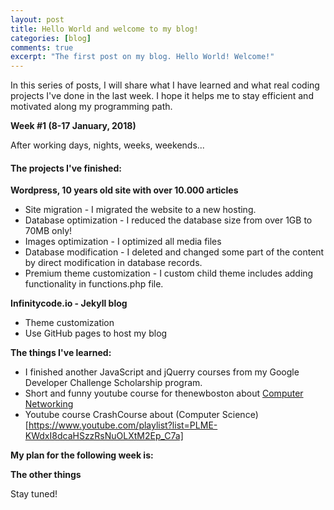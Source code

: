 ```yaml
---
layout: post
title: Hello World and welcome to my blog!
categories: [blog]
comments: true
excerpt: "The first post on my blog. Hello World! Welcome!"
---
```


In this series of posts, I will share what I have learned and what real coding projects I've done in the last week. I hope it helps me to stay efficient and motivated along my programming path.

__Week #1  (8-17 January, 2018)__

After working days, nights, weeks, weekends...

#### The projects I've finished:

__Wordpress, 10 years old site with over 10.000 articles__

- Site migration -  I migrated the website to a new hosting.
- Database optimization - I reduced the database size from over 1GB to 70MB only!
- Images optimization - I optimized all media files
- Database modification - I deleted and changed some part of the content by direct modification in database records.
- Premium theme customization - I custom child theme includes adding functionality in functions.php file.

__Infinitycode.io - Jekyll blog__

- Theme customization
- Use GitHub pages to host my blog

__The things I've learned:__

- I finished another JavaScript and jQuerry courses from my Google Developer Challenge Scholarship program.
- Short and funny youtube course for thenewboston about [Computer Networking](https://www.youtube.com/playlist?list=PL6gx4Cwl9DGBpuvPW0aHa7mKdn_k9SPKO)
- Youtube course CrashCourse about (Computer Science) [https://www.youtube.com/playlist?list=PLME-KWdxI8dcaHSzzRsNuOLXtM2Ep_C7a]



__My plan for the following week is:__

__The other things__

Stay tuned!



